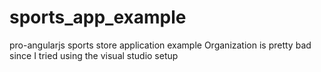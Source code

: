 # sports_app_example
pro-angularjs sports store application example
Organization is pretty bad since I tried using the visual studio setup
